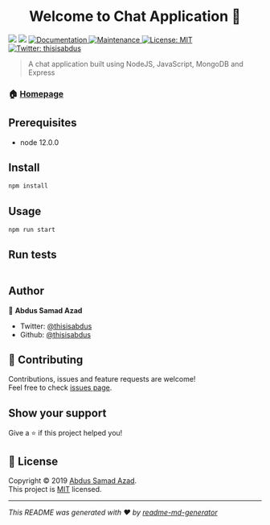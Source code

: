<h1 align="center">Welcome to Chat Application  👋</h1>
<p>
  <img src="https://img.shields.io/badge/version-0.0.1-blue.svg?cacheSeconds=2592000" />
  <img src="https://img.shields.io/badge/node-12.0.0-blue.svg" />
  <a href="https://github.com/thisisabdus/chat-app#readme">
    <img alt="Documentation" src="https://img.shields.io/badge/documentation-yes-brightgreen.svg" target="_blank" />
  </a>
  <a href="https://github.com/thisisabdus/chat-app/graphs/commit-activity">
    <img alt="Maintenance" src="https://img.shields.io/badge/Maintained%3F-yes-green.svg" target="_blank" />
  </a>
  <a href="https://github.com/thisisabdus/chat-app/blob/master/LICENSE">
    <img alt="License: MIT" src="https://img.shields.io/badge/License-MIT-yellow.svg" target="_blank" />
  </a>
  <a href="https://twitter.com/thisisabdus">
    <img alt="Twitter: thisisabdus" src="https://img.shields.io/twitter/follow/thisisabdus.svg?style=social" target="_blank" />
  </a>
</p>

> A chat application built using NodeJS, JavaScript, MongoDB and Express

### 🏠 [Homepage](https://github.com/thisisabdus/chat-app#readme)

## Prerequisites

- node 12.0.0

## Install

```sh
npm install
```

## Usage

```sh
npm run start
```

## Run tests

```sh

```

## Author

👤 **Abdus Samad Azad**

- Twitter: [@thisisabdus](https://twitter.com/thisisabdus)
- Github: [@thisisabdus](https://github.com/thisisabdus)

## 🤝 Contributing

Contributions, issues and feature requests are welcome!<br />Feel free to check [issues page](https://github.com/thisisabdus/chat-app/issues).

## Show your support

Give a ⭐️ if this project helped you!

## 📝 License

Copyright © 2019 [Abdus Samad Azad](https://github.com/thisisabdus).<br />
This project is [MIT](https://github.com/thisisabdus/chat-app/blob/master/LICENSE) licensed.

---

_This README was generated with ❤️ by [readme-md-generator](https://github.com/kefranabg/readme-md-generator)_
